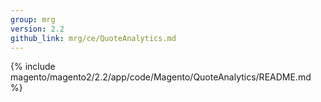 ```yaml
---
group: mrg
version: 2.2
github_link: mrg/ce/QuoteAnalytics.md
---
```


{% include magento/magento2/2.2/app/code/Magento/QuoteAnalytics/README.md %}